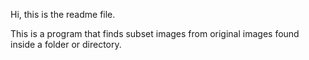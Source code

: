 Hi, this is the readme file.

This is a program that finds subset images from original images found inside a folder or directory.
